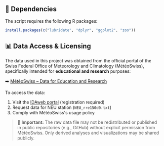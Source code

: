 ## 🔧 Dependencies

The script requires the following R packages:

```r
install.packages(c("lubridate", "dplyr", "ggplot2", "zoo"))
```

## 📊 Data Access & Licensing

The data used in this project was obtained from the official portal of the Swiss Federal Office of Meteorology and Climatology (MétéoSwiss), specifically intended for **educational and research** purposes:

➡️ [MétéoSwiss – Data for Education and Research](https://www.meteosuisse.admin.ch/services-et-publications/service/produits-meteorologiques-et-climatiques/portail-de-donnees-pour-l-enseignement-et-la-recherche.html)

To access the data:

1. Visit the [IDAweb portal](https://gate.meteoswiss.ch/idaweb) (registration required)
2. Request data for NEU station (`NEU_rre150d0.txt`)
3. Comply with MétéoSwiss's usage policy

> 🔐 **Important:** The raw data file may not be redistributed or published in public repositories (e.g., GitHub) without explicit permission from MétéoSwiss. Only derived analyses and visualizations may be shared publicly.

